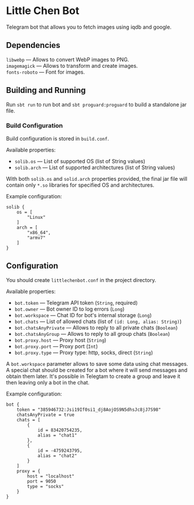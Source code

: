 # Little Chen Bot

Telegram bot that allows you to fetch images using iqdb and google.

## Dependencies

`libwebp` — Allows to convert WebP images to PNG.  
`imagemagick` — Allows to transform and create images.  
`fonts-roboto` — Font for images.  

## Building and Running

Run `sbt run` to run bot and `sbt proguard:proguard` to build a standalone jar file.

### Build Configuration

Build configuration is stored in `build.conf`.

Available properties:

* `solib.os` — List of supported OS (list of String values)
* `solib.arch` — List of supported architectures (list of String values)

With both `solib.os` and `solid.arch` properties provided, the final jar file will contain only `*.so` libraries for specified OS and architectures.

Example configuration:

```properties
solib {
    os = [
        "Linux"
    ]
    arch = [
        "x86_64",
        "armv7"
    ]
}
```

## Configuration

You should create `littlechenbot.conf` in the project directory.

Available properties:

* `bot.token` — Telegram API token (`String`, required)
* `bot.owner` — Bot owner ID to log errors (`Long`)
* `bot.workspace` — Chat ID for bot's internal storage (`Long`)
* `bot.chats` — List of allowed chats (list of `(id: Long, alias: String)`)
* `bot.chatsAnyPrivate` — Allows to reply to all private chats (`Boolean`)
* `bot.chatsAnyGroup` — Allows to reply to all group chats (`Boolean`)
* `bot.proxy.host` — Proxy host (`String`)
* `bot.proxy.port` — Proxy port (`Int`)
* `bot.proxy.type` — Proxy type: http, socks, direct (`String`)

A `bot.workspace` parameter allows to save some data using chat messages. A special chat should be created for a bot where it will send messages and obtain them later. It's possible in Telegtam to create a group and leave it then leaving only a bot in the chat.

Example configuration:

```properties
bot {
    token = "385946732:Jsi19If0si1_dj8AojOS9N5dhsJc8jJ7S98"
    chatsAnyPrivate = true
    chats = [
        {
            id = 83420754235,
            alias = "chat1"
        },
        {
            id = -4759243795,
            alias = "chat2"
        }
    ]
    proxy = {
        host = "localhost"
        port = 9050
        type = "socks"
    }
}
```
